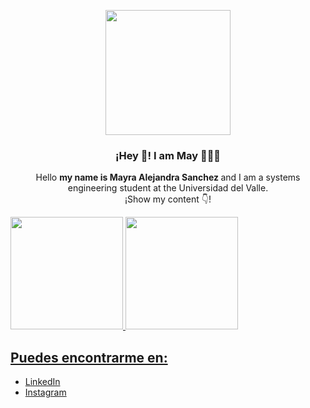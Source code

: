 <p align="center" width="300">
   <img align="center" width="200" src="https://avatars.githubusercontent.com/u/75377994?s=400&u=b758119a57a16380e2ea90f3a6ad9db591135765&v=4" />
   <h3 align="center">¡Hey 👋! I am May 👨🏻‍💻</h3>
</p>

<p align="center"> Hello <strong> my name is Mayra Alejandra Sanchez </strong> and I am a systems engineering student at the Universidad del Valle.<br />¡Show my content 👇!</p>

<div>
  <a href="https://github.com/mayra-Sanchez/mayra-Sanchez%22%3E">
  <img height="180cm" src="https://github-readme-stats.vercel.app/api?username=mayra-Sanchez&show_icons=true&theme=radical">
  <img height="180cm" src="https://github-readme-stats.vercel.app/api/top-langs/?username=mayra-Sanchez&layout=default">
</div>
  
  ## Puedes encontrarme en:
  - [LinkedIn](https://www.linkedin.com/in/mayra-s%C3%A1nchez-577183235/)
  - [Instagram](https://www.instagram.com/mayrasanchez_08/)
